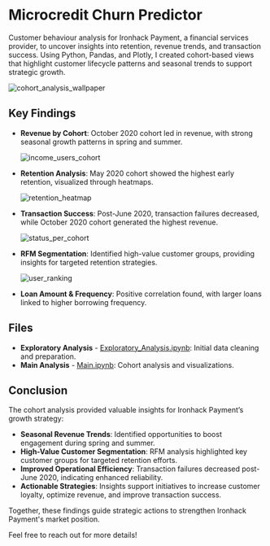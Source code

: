 # Microcredit Churn Predictor

Customer behaviour analysis for Ironhack Payment, a financial services provider, to uncover insights into retention, revenue trends, and transaction success. Using Python, Pandas, and Plotly, I created cohort-based views that highlight customer lifecycle patterns and seasonal trends to support strategic growth.

![cohort_analysis_wallpaper](https://github.com/user-attachments/assets/e9fa25e2-33eb-4a1a-bd85-058d3717982b)

## Key Findings

- **Revenue by Cohort**: October 2020 cohort led in revenue, with strong seasonal growth patterns in spring and summer.
  
  ![income_users_cohort](https://github.com/user-attachments/assets/14189e28-ded7-4830-a8a9-61b18739de14)

- **Retention Analysis**: May 2020 cohort showed the highest early retention, visualized through heatmaps.
  
  ![retention_heatmap](https://github.com/user-attachments/assets/020a1480-e247-4b6e-9a09-eeab770ace2e)

- **Transaction Success**: Post-June 2020, transaction failures decreased, while October 2020 cohort generated the highest revenue.
  
  ![status_per_cohort](https://github.com/user-attachments/assets/df7e6194-f234-461e-a7e1-1c3adb1f57f8)

- **RFM Segmentation**: Identified high-value customer groups, providing insights for targeted retention strategies.
  
  ![user_ranking](https://github.com/user-attachments/assets/15e7531f-dfe6-4b45-9d71-6f31494ba0ff)

- **Loan Amount & Frequency**: Positive correlation found, with larger loans linked to higher borrowing frequency.

## Files

- **Exploratory Analysis** - [Exploratory_Analysis.ipynb](./Exploratory_Analysis.ipynb): Initial data cleaning and preparation.
- **Main Analysis** - [Main.ipynb](./Main.ipynb): Cohort analysis and visualizations.

## Conclusion

The cohort analysis provided valuable insights for Ironhack Payment’s growth strategy:

- **Seasonal Revenue Trends**: Identified opportunities to boost engagement during spring and summer.
- **High-Value Customer Segmentation**: RFM analysis highlighted key customer groups for targeted retention efforts.
- **Improved Operational Efficiency**: Transaction failures decreased post-June 2020, indicating enhanced reliability.
- **Actionable Strategies**: Insights support initiatives to increase customer loyalty, optimize revenue, and improve transaction success.

Together, these findings guide strategic actions to strengthen Ironhack Payment's market position.

Feel free to reach out for more details!
